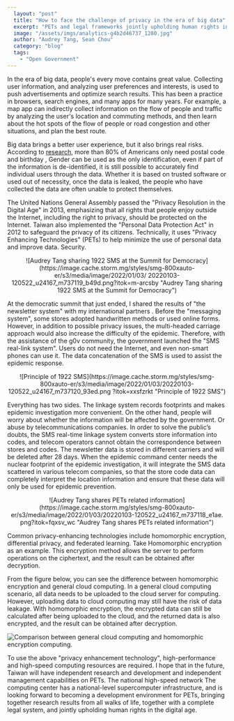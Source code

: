 ```yaml
---
  layout: "post"
  title: "How to face the challenge of privacy in the era of big data"
  excerpt: "PETs and legal frameworks jointly upholding human rights in the digital age."
  image: "/assets/imgs/analytics-g4b2d46737_1280.jpg"
  author: "Audrey Tang, Sean Chou"
  category: "blog"
  tags: 
    - "Open Government"
---
```



In the era of big data, people's every move contains great value. Collecting user information, and analyzing user preferences and interests, is used to push advertisements and optimize search results. This has been a practice in browsers, search engines, and many apps for many years. For example, a map app can indirectly collect information on the flow of people and traffic by analyzing the user's location and commuting methods, and then learn about the hot spots of the flow of people or road congestion and other situations, and plan the best route. 

Big data brings a better user experience, but it also brings real risks. According to [research](https://arstechnica.com/tech-policy/2009/09/your-secrets-live-online-in-databases-of-ruin/), more than 80% of Americans only need postal code and birthday , Gender can be used as the only identification, even if part of the information is de-identified, it is still possible to accurately find individual users through the data. Whether it is based on trusted software or used out of necessity, once the data is leaked, the people who have collected the data are often unable to protect themselves. 

The United Nations General Assembly passed the "Privacy Resolution in the Digital Age" in 2013, emphasizing that all rights that people enjoy outside the Internet, including the right to privacy, should be protected on the Internet. Taiwan also implemented the "Personal Data Protection Act" in 2012 to safeguard the privacy of its citizens. Technically, it uses "Privacy Enhancing Technologies" (PETs) to help minimize the use of personal data and improve data. Security. 

<center>
![Audrey Tang sharing 1922 SMS at the Summit for Democracy](https://image.cache.storm.mg/styles/smg-800xauto-er/s3/media/image/2022/01/03/ 20220103-120522_u24167_m737119_b49d.png?itok=m-arcsby "Audrey Tang sharing 1922 SMS at the Summit for Democracy")
</center>

At the democratic summit that just ended, I shared the results of "the newsletter system" with my international partners . Before the "messaging system", some stores adopted handwritten methods or used online forms. However, in addition to possible privacy issues, the multi-headed carriage approach would also increase the difficulty of the epidemic. Therefore, with the assistance of the g0v community, the government launched the "SMS real-link system". Users do not need the Internet, and even non-smart phones can use it. The data concatenation of the SMS is used to assist the epidemic response. 

<center>
![Principle of 1922 SMS](https://image.cache.storm.mg/styles/smg-800xauto-er/s3/media/image/2022/01/03/20220103-120522_u24167_m737120_93ed.png ?itok=xxsfzrkt "Principle of 1922 SMS")
</center>

Everything has two sides. The linkage system records footprints and makes epidemic investigation more convenient. On the other hand, people will worry about whether the information will be affected by the government. Or abuse by telecommunications companies. In order to solve the public’s doubts, the SMS real-time linkage system converts store information into codes, and telecom operators cannot obtain the correspondence between stores and codes. The newsletter data is stored in different carriers and will be deleted after 28 days. When the epidemic command center needs the nuclear footprint of the epidemic investigation, it will integrate the SMS data scattered in various telecom companies, so that the store code data can completely interpret the location information and ensure that these data will only be used for epidemic prevention. 

<center>
![Audrey Tang shares PETs related information](https://image.cache.storm.mg/styles/smg-800xauto-er/s3/media/image/2022/01/03/20220103-120522_u24167_m737118_e1ae. png?itok=fqxsv_wc "Audrey Tang shares PETs related information")
</center>

Common privacy-enhancing technologies include homomorphic encryption, differential privacy, and federated learning. Take Homomorphic encryption as an example. This encryption method allows the server to perform operations on the ciphertext, and the result can be obtained after decryption. 

From the figure below, you can see the difference between homomorphic encryption and general cloud computing. In a general cloud computing scenario, all data needs to be uploaded to the cloud server for computing. However, uploading data to cloud computing may still have the risk of data leakage. With homomorphic encryption, the encrypted data can still be calculated after being uploaded to the cloud, and the returned data is also encrypted, and the result can be obtained after decryption. 

![Comparison between general cloud computing and homomorphic encryption computing.](https://image.cache.storm.mg/styles/smg-800xauto-er/s3/media/image/2022/01/03/20220103-120522_u24167_m737117_3cfb.png?itok=ra903gxq "general cloud computing and homomorphism encrypted computing comparison.")

To use the above "privacy enhancement technology", high-performance and high-speed computing resources are required. I hope that in the future, Taiwan will have independent research and development and independent management capabilities on PETs. The national high-speed network The computing center has a national-level supercomputer infrastructure, and is looking forward to becoming a development environment for PETs, bringing together research results from all walks of life, together with a complete legal system, and jointly upholding human rights in the digital age. 
